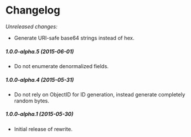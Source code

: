 # Changelog

*Unreleased changes:*
- Generate URI-safe base64 strings instead of hex.


##### 1.0.0-alpha.5 (2015-06-01)
- Do not enumerate denormalized fields.


##### 1.0.0-alpha.4 (2015-05-31)
- Do not rely on ObjectID for ID generation, instead generate completely random bytes.


##### 1.0.0-alpha.1 (2015-05-30)
- Initial release of rewrite.
